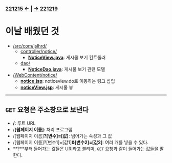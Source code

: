 ﻿### [221215 ←](../../221205-230127_JSP/22-12/221215/) | [→ 221219](../../221205-230127_JSP/22-12/221219/)

# 이날 배웠던 것

- [/src/com/jslhrd/](../../221205-230127_JSP/22-12/221216/jslhrdServlet/src/com/jslhrd/)
    - [controller/notice/](../../221205-230127_JSP/22-12/221216/jslhrdServlet/src/com/jslhrd/controller/notice/)
        - [**NoticeView.java**](../../221205-230127_JSP/22-12/221216/jslhrdServlet/src/com/jslhrd/controller/notice/NoticeView.java): 게시물 보기 컨트롤러
    - [dao/](../../221205-230127_JSP/22-12/221216/jslhrdServlet/src/com/jslhrd/dao/)
        - [**NoticeDao.java**](../../221205-230127_JSP/22-12/221216/jslhrdServlet/src/com/jslhrd/dao/NoticeDao.java): 게시물 보기 관련 모델
- [/WebContent/notice/](../../221205-230127_JSP/22-12/221216/jslhrdServlet/WebContent/notice)
    - [**notice.jsp**](../../221205-230127_JSP/22-12/221216/jslhrdServlet/WebContent/notice/notice.jsp): noticeview.do로 이동하는 링크 삽입
    - [**noticeView.jsp**](../../221205-230127_JSP/22-12/221216/jslhrdServlet/WebContent/notice/noticeView.jsp): 게시물 뷰

---

## `GET` 요청은 주소창으로 보낸다

- **/**: 루트 URL
- /**[웹페이지 이름]**: 처리 프로그램
- /[웹페이지 이름]**?[변수]=[값]**: 넘어가는 속성과 그 값
- /[웹페이지 이름]?[변수1]=[값1]**&[변수2]=[값2]**: 여러 개를 넣을 수 있다.
- **?**부터 들어가는 값들은 URI라고 불리며, `GET` 요청과 같이 들어가는 값들을 말한다.